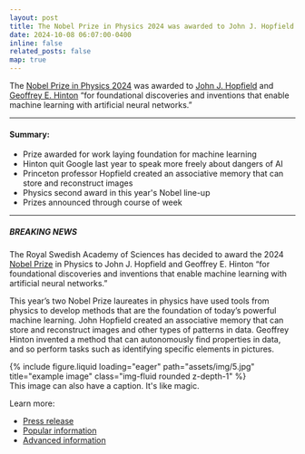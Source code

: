 ```yaml
---
layout: post
title: The Nobel Prize in Physics 2024 was awarded to John J. Hopfield and Geoffrey E. Hinton
date: 2024-10-08 06:07:00-0400
inline: false
related_posts: false
map: true
---
```


The [Nobel Prize in Physics 2024](https://www.nobelprize.org/prizes/physics/2024/summary/) was awarded to [John J. Hopfield](https://x.com/HopfieldJohn) and [Geoffrey E. Hinton](https://x.com/geoffreyhinton?lang=en) “for foundational discoveries and inventions that enable machine learning with artificial neural networks.”

--- 

#### Summary:
<ul>
    <li>Prize awarded for work laying foundation for machine learning</li>
    <li>Hinton quit Google last year to speak more freely about dangers of AI</li>
    <li>Princeton professor Hopfield created an associative memory that can store and reconstruct images</li>
    <li>Physics second award in this year's Nobel line-up</li>
    <li>Prizes announced through course of week</li>
</ul>

--- 

##### BREAKING NEWS

The Royal Swedish Academy of Sciences has decided to award the 2024 [Nobel Prize](https://x.com/NobelPrize) in Physics to John J. Hopfield and Geoffrey E. Hinton “for foundational discoveries and inventions that enable machine learning with artificial neural networks.”

This year’s two Nobel Prize laureates in physics have used tools from physics to develop methods that are the foundation of today’s powerful machine learning. John Hopfield created an associative memory that can store and reconstruct images and other types of patterns in data. Geoffrey Hinton invented a method that can autonomously find properties in data, and so perform tasks such as identifying specific elements in pictures.

</div>
<div class="row">
    <div class="col-sm mt-3 mt-md-0">
        {% include figure.liquid loading="eager" path="assets/img/5.jpg" title="example image" class="img-fluid rounded z-depth-1" %}
    </div>
</div>
<div class="caption">
    This image can also have a caption. It's like magic.
</div>

Learn more:
- [Press release](https://bit.ly/4diXSfz)
- [Popular information](https://bit.ly/4gK57jl)
- [Advanced information](https://bit.ly/4egLrly)
